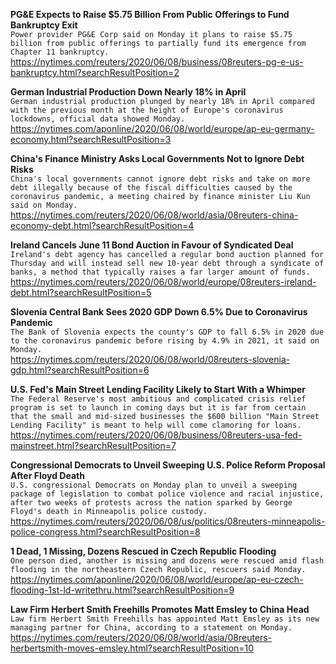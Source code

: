 **PG&E Expects to Raise $5.75 Billion From Public Offerings to Fund Bankruptcy Exit**\
`Power provider PG&E Corp said on Monday it plans to raise $5.75 billion from public offerings to partially fund its emergence from Chapter 11 bankruptcy.`\
https://nytimes.com/reuters/2020/06/08/business/08reuters-pg-e-us-bankruptcy.html?searchResultPosition=2

**German Industrial Production Down Nearly 18% in April**\
`German industrial production plunged by nearly 18% in April compared with the previous month at the height of Europe's coronavirus lockdowns, official data showed Monday.`\
https://nytimes.com/aponline/2020/06/08/world/europe/ap-eu-germany-economy.html?searchResultPosition=3

**China's Finance Ministry Asks Local Governments Not to Ignore Debt Risks**\
`China's local governments cannot ignore debt risks and take on more debt illegally because of the fiscal difficulties caused by the coronavirus pandemic, a meeting chaired by finance minister Liu Kun said on Monday. `\
https://nytimes.com/reuters/2020/06/08/world/asia/08reuters-china-economy-debt.html?searchResultPosition=4

**Ireland Cancels June 11 Bond Auction in Favour of Syndicated Deal**\
`Ireland's debt agency has cancelled a regular bond auction planned for Thursday and will instead sell new 10-year debt through a syndicate of banks, a method that typically raises a far larger amount of funds.`\
https://nytimes.com/reuters/2020/06/08/world/europe/08reuters-ireland-debt.html?searchResultPosition=5

**Slovenia Central Bank Sees 2020 GDP Down 6.5% Due to Coronavirus Pandemic**\
`The Bank of Slovenia expects the county's GDP to fall 6.5% in 2020 due to the coronavirus pandemic before rising by 4.9% in 2021, it said on Monday.`\
https://nytimes.com/reuters/2020/06/08/world/08reuters-slovenia-gdp.html?searchResultPosition=6

**U.S. Fed's Main Street Lending Facility Likely to Start With a Whimper**\
`The Federal Reserve's most ambitious and complicated crisis relief program is set to launch in coming days but it is far from certain that the small and mid-sized businesses the $600 billion "Main Street Lending Facility" is meant to help will come clamoring for loans. `\
https://nytimes.com/reuters/2020/06/08/business/08reuters-usa-fed-mainstreet.html?searchResultPosition=7

**Congressional Democrats to Unveil Sweeping U.S. Police Reform Proposal After Floyd Death**\
`U.S. congressional Democrats on Monday plan to unveil a sweeping package of legislation to combat police violence and racial injustice, after two weeks of protests across the nation sparked by George Floyd's death in Minneapolis police custody.`\
https://nytimes.com/reuters/2020/06/08/us/politics/08reuters-minneapolis-police-congress.html?searchResultPosition=8

**1 Dead, 1 Missing, Dozens Rescued in Czech Republic Flooding**\
`One person died, another is missing and dozens were rescued amid flash flooding in the northeastern Czech Republic, rescuers said Monday.`\
https://nytimes.com/aponline/2020/06/08/world/europe/ap-eu-czech-flooding-1st-ld-writethru.html?searchResultPosition=9

**Law Firm Herbert Smith Freehills Promotes Matt Emsley to China Head**\
`Law firm Herbert Smith Freehills has appointed Matt Emsley as its new managing partner for China, according to a statement on Monday. `\
https://nytimes.com/reuters/2020/06/08/world/asia/08reuters-herbertsmith-moves-emsley.html?searchResultPosition=10

